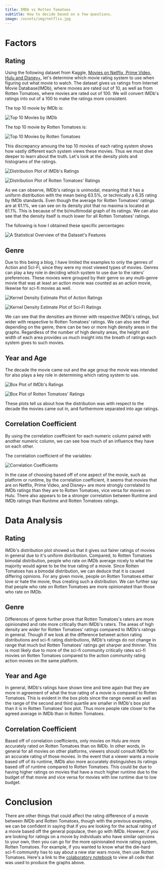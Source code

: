 ```yaml
---
title: IMDb vs Rotten Tomatoes
subtitle: How to decide based on a few questions.
image: /assets/img/netflix.jpg
---
```


# Factors
## Rating
Using the following dataset from Kaggle, [Movies on Netflix, Prime Video, Hulu and Disney+](https://www.kaggle.com/ruchi798/movies-on-netflix-prime-video-hulu-and-disney), let's determine which movie rating system to use when figuring out what movie to watch. The dataset gives us ratings from Internet Movie Database(IMDb), where movies are rated out of 10, as well as from Rotten Tomatoes, where movies are rated out of 100. We will convert IMDb's ratings into out of a 100 to make the ratings more consistent.

The top 10 movie by IMDb is:

![Top 10 Movies by IMDb](/assets/img/top_ten_IMDb.png)

The top 10 movie by Rotten Tomatoes is:

![Top 10 Movies by Rotten Tomatoes](/assets/img/top_ten_Rotten_Tomatoes.png)

This discrepancy amoung the top 10 movies of each rating system shows how vastly different each system views these movies. Thus we must dive deeper to learn about the truth. Let's look at the density plots and histograms of the ratings.

![Distribution Plot of IMDb's Ratings](/assets/img/IMDb_ratings.png)

![Distribution Plot of Rotten Tomatoes' Ratings](/assets/img/Rotten_Tomatoes_ratings.png)

As we can observe, IMDb's ratings is unimodal, meaning that it has a uniform distribution with the mean being 63.5%, or technically a 6.35 rating by IMDb standards. Even though the average for Rotten Tomatoes' ratings are at 61.1%, we can see on its density plot that no maxima is located at 61.1%. This is because of the bi/multimodal graph of its ratings. We can also see that the density itself is much lower for all Rotten Tomatoes' ratings.

The following is how I obtained these specific percentages:

![A Statistical Overview of the Dataset's Features](/assets/img/movies_describe.png)
## Genre
Due to this being a blog, I have limited the examples to only the genres of Action and Sci-Fi, since they were my most viewed types of movies. Genres can play a key role in deciding which system to use due to the raters' preferences. These movies were grouped by their genre so any multi-genre movie that was at least an action movie was counted as an action movie, likewise for sci-fi movies as well.

![Kernel Density Estimate Plot of Action Ratings](/assets/img/Action_Ratings.png)

![Kernel Density Estimate Plot of Sci-Fi Ratings](/assets/img/Sci_Fi_Ratings.png)

We can see that the densities are thinner with respective IMDb's ratings, but wider with respective to Rotten Tomatoes' ratings. We can also see that depending on the genre, there can be two or more high density areas in the graphs. Regardless of the number of high density areas, the height and width of each area provides us much insight into the breath of ratings each system gives to such movies.
## Year and Age
The decade the movie came out and the age group the movie was intended for also plays a key role in determining which rating system to use.

![Box Plot of IMDb's Ratings](/assets/img/Box_Plot_IMDb.png)

![Box Plot of Rotten Tomatoes' Ratings](/assets/img/Box_Plot_Rotten_Tomatoes.png)

These plots tell us about how the distribution was with respect to the decade the movies came out in, and furthermore separated into age ratings.
## Correlation Coefficient
By using the correlation coefficient for each numeric column paired with another numeric column, we can see how much of an influence they have on each other.

The correlation coefficient of the variables:

![Correlation Coefficients](/assets/img/correlation.png)

In the case of choosing based off of one aspect of the movie, such as platform or runtime, by the correlation coefficient, it seems that movies that are on Netflix, Prime Video, and Disney+ are more strongly correlated to IMDb ratings than they are to Rotten Tomatoes, vice versa for movies on Hulu. There also appears to be a stronger correlation between Runtime and IMDb ratings than Runtime and Rotten Tomatoes ratings.
# Data Analysis
## Rating
IMDb's distribution plot showed us that it gives out fairer ratings of movies in general due to it's uniform distribution. Compared, to Rotten Tomatoes bimodal distribution, people who rate on IMDb average nicely to what the majority would agree to be the true rating of a movie. Since Rotten Tomatoes has a bimodal distribution, we can deduce that it is caused differing opinions. For any given movie, people on Rotten Tomatoes either love or hate the movie, thus creating such a distribution. We can further say that people who rate on Rotten Tomatoes are more opinionated than those who rate on IMDb.
## Genre
Differences of genre further prove that Rotten Tomatoes's raters are more opinionated and rate more critically tham IMDb's raters. The areas of high density are wider for Rotten Tomatoes' ratings compared to IMDb's ratings in general. Though if we look at the difference betweet action rating distributions and sci-fi rating distributions, IMDb's ratings do not change in range that much but Rotten Tomatoes' ratings get sharper and thinner. This is most likely due to more of the sci-fi community critically rates sci-fi movies on Rotten Tomatoes compared to the action community rating action movies on the same platform.
## Year and Age
In general, IMDb's ratings have shown time and time again that they are more in agreement of what the true rating of a movie is compared to Rotten Tomatoes. This is evident in the box plots since the range overall as well as the range of the second and third quartile are smaller in IMDb's box plot than it is in Rotten Tomatoes' box plot. Thus more people rate closer to the agreed average in IMDb than in Rotten Tomatoes.
## Correlation Coefficient
Based off of correlation coefficients, only movies on Hulu are more accurately rated on Rotten Tomatoes than on IMDb. In other words, in general for all movies on other platforms, viewers should consult IMDb for an accurate rating of those movies. In the event that a viewer wants a movie based off of its runtime, IMDb also more accurately distinguishes its ratings based off of runtime compared to Rotten Tomatoes. This could be due to having higher ratings on movies that have a much higher runtime due to the budget of that movie and vice versa for movies with low runtime due to low budget.
# Conclusion
There are other things that could affect the rating difference of a movie between IMDb and Rotten Tomatoes, though with the previous examples, we can be confident in saying that if you are looking for the actual rating of a movie based off the general populace, then go with IMDb. However, if you are looking for ratings on a movie by individuals who have similar opinions to your own, then you can go for the more opinionated movie rating system, Rotten Tomatoes. For example, if you wanted to know what the die-hard sci-fi community has to say about a new star wars movie, then use Rotten Tomatoes. Here's a link to the [colaboratory notebook](https://colab.research.google.com/drive/1y9_vQc8iY851NRfMT9kvXVWVsKjyx2Rp?usp=sharing) to view all code that was used to produce the graphs above.
